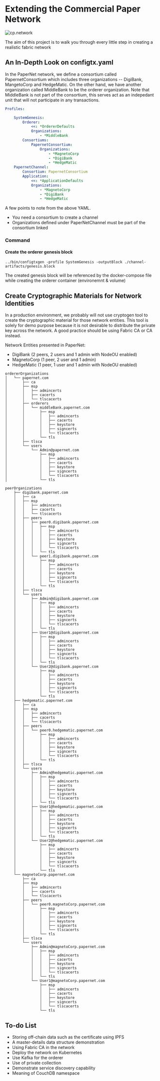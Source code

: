 # Extending the Commercial Paper Network

![cp.network](./resource/develop.diagram.1.png)

The aim of this project is to walk you through every little step in creating a realistic fabric network

## An In-Depth Look on configtx.yaml

In the PaperNet network, we define a consortium called PapernetConsortium which includes three organizations -- DigiBank, MangetoCorp and HedgeMatic. On the other hand, we have another organization called MiddleBank to be the orderer organization. Note that MiddleBank is not part of the consortium, this serves act as an indepedant unit that will not participate in any transactions.

```yaml
Profiles:

    SystemGenesis:
        Orderer:
            <<: *OrdererDefaults
            Organizations:
                - *MiddleBank
        Consortiums:
            PapernetConsortium:
                Organizations:
                    - *MagnetoCorp
                    - *DigiBank
                    - *HedgeMatic
    PapernetChannel:
        Consortium: PapernetConsortium
        Application:
            <<: *ApplicationDefaults
            Organizations:
                - *MagnetoCorp
                - *DigiBank
                - *HedgeMatic
```

A few points to note from the above YAML.
* You need a consortium to create a channel
* Organizations defined under PaperNetChannel must be part of the consortium linked

### Command

#### Create the orderer genesis block
```
../bin/configtxgen -profile SystemGenesis -outputBlock ./channel-artifacts/genesis.block
```

The created genesis block will be referenced by the docker-compose file while creating the orderer container (environemnt & volume)

## Create Cryptographic Materials for Network Identities

In a production environment, we probably will not use cryptogen tool to create the cryptographic material for those network entities. This tool is solely for demo purpose because it is not desirable to distribute the private key across the network. A good practice should be using Fabric CA or CA instead.

Network Entities presented in PaperNet:

* DigiBank (2 peers, 2 users and 1 admin with NodeOU enabled)
* MagnetoCorp (1 peer, 2 user and 1 admin)
* HedgeMatic (1 peer, 1 user and 1 admin with NodeOU enabled)

```
ordererOrganizations
│   └── papernet.com
│       ├── ca
│       ├── msp
│       │   ├── admincerts
│       │   ├── cacerts
│       │   └── tlscacerts
│       ├── orderers
│       │   └── middleBank.papernet.com
│       │       ├── msp
│       │       │   ├── admincerts
│       │       │   ├── cacerts
│       │       │   ├── keystore
│       │       │   ├── signcerts
│       │       │   └── tlscacerts
│       │       └── tls
│       ├── tlsca
│       └── users
│           └── Admin@papernet.com
│               ├── msp
│               │   ├── admincerts
│               │   ├── cacerts
│               │   ├── keystore
│               │   ├── signcerts
│               │   └── tlscacerts
│               └── tls
```
```
peerOrganizations
    ├── digibank.papernet.com
    │   ├── ca
    │   ├── msp
    │   │   ├── admincerts
    │   │   ├── cacerts
    │   │   └── tlscacerts
    │   ├── peers
    │   │   ├── peer0.digibank.papernet.com
    │   │   │   ├── msp
    │   │   │   │   ├── admincerts
    │   │   │   │   ├── cacerts
    │   │   │   │   ├── keystore
    │   │   │   │   ├── signcerts
    │   │   │   │   └── tlscacerts
    │   │   │   └── tls
    │   │   └── peer1.digibank.papernet.com
    │   │       ├── msp
    │   │       │   ├── admincerts
    │   │       │   ├── cacerts
    │   │       │   ├── keystore
    │   │       │   ├── signcerts
    │   │       │   └── tlscacerts
    │   │       └── tls
    │   ├── tlsca
    │   └── users
    │       ├── Admin@digibank.papernet.com
    │       │   ├── msp
    │       │   │   ├── admincerts
    │       │   │   ├── cacerts
    │       │   │   ├── keystore
    │       │   │   ├── signcerts
    │       │   │   └── tlscacerts
    │       │   └── tls
    │       ├── User1@digibank.papernet.com
    │       │   ├── msp
    │       │   │   ├── admincerts
    │       │   │   ├── cacerts
    │       │   │   ├── keystore
    │       │   │   ├── signcerts
    │       │   │   └── tlscacerts
    │       │   └── tls
    │       └── User2@digibank.papernet.com
    │           ├── msp
    │           │   ├── admincerts
    │           │   ├── cacerts
    │           │   ├── keystore
    │           │   ├── signcerts
    │           │   └── tlscacerts
    │           └── tls
    ├── hedgematic.papernet.com
    │   ├── ca
    │   ├── msp
    │   │   ├── admincerts
    │   │   ├── cacerts
    │   │   └── tlscacerts
    │   ├── peers
    │   │   └── peer0.hedgematic.papernet.com
    │   │       ├── msp
    │   │       │   ├── admincerts
    │   │       │   ├── cacerts
    │   │       │   ├── keystore
    │   │       │   ├── signcerts
    │   │       │   └── tlscacerts
    │   │       └── tls
    │   ├── tlsca
    │   └── users
    │       ├── Admin@hedgematic.papernet.com
    │       │   ├── msp
    │       │   │   ├── admincerts
    │       │   │   ├── cacerts
    │       │   │   ├── keystore
    │       │   │   ├── signcerts
    │       │   │   └── tlscacerts
    │       │   └── tls
    │       ├── User1@hedgematic.papernet.com
    │       │   ├── msp
    │       │   │   ├── admincerts
    │       │   │   ├── cacerts
    │       │   │   ├── keystore
    │       │   │   ├── signcerts
    │       │   │   └── tlscacerts
    │       │   └── tls
    │       └── User2@hedgematic.papernet.com
    │           ├── msp
    │           │   ├── admincerts
    │           │   ├── cacerts
    │           │   ├── keystore
    │           │   ├── signcerts
    │           │   └── tlscacerts
    │           └── tls
    └── magnetoCorp.papernet.com
        ├── ca
        ├── msp
        │   ├── admincerts
        │   ├── cacerts
        │   └── tlscacerts
        ├── peers
        │   └── peer0.magnetoCorp.papernet.com
        │       ├── msp
        │       │   ├── admincerts
        │       │   ├── cacerts
        │       │   ├── keystore
        │       │   ├── signcerts
        │       │   └── tlscacerts
        │       └── tls
        ├── tlsca
        └── users
            ├── Admin@magnetoCorp.papernet.com
            │   ├── msp
            │   │   ├── admincerts
            │   │   ├── cacerts
            │   │   ├── keystore
            │   │   ├── signcerts
            │   │   └── tlscacerts
            │   └── tls
            └── User1@magnetoCorp.papernet.com
                ├── msp
                │   ├── admincerts
                │   ├── cacerts
                │   ├── keystore
                │   ├── signcerts
                │   └── tlscacerts
                └── tls
```

## To-do List
* Storing off-chain data such as the certificate using IPFS
* A master-details data structure demonstration
* Using Fabric CA in the network
* Deploy the network on Kubernetes
* Use Kafka for the orderer
* Use of private collection
* Demonstrate service discovery capability
* Meaning of CouchDB namespace